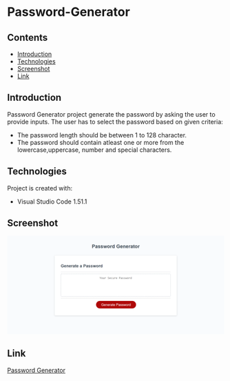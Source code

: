 # Password-Generator

## Contents

* [Introduction](#Introduction)
* [Technologies](#Technologies)
* [Screenshot](#Screenshot)
* [Link](#Link)

## Introduction

Password Generator project generate the password by asking the user to provide inputs. The user has to select the password based on given criteria:

* The password length should be between 1 to 128 character.
* The password should contain atleast one or more from the lowercase,uppercase, number and special characters.


## Technologies

Project is created with:

* Visual Studio Code 1.51.1

## Screenshot

![image](./assets/images/screenshot.png)
## Link

[Password Generator](https://panwaramita.github.io/Password-Generator/)
